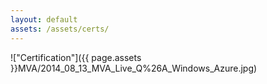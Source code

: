 ```yaml
---
layout: default
assets: /assets/certs/
---
```

!["Certification"]({{ page.assets }}MVA/2014_08_13_MVA_Live_Q%26A_Windows_Azure.jpg)

